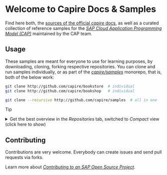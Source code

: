 # Welcome to Capire Docs & Samples

Find here both, the [sources of the official _capire_ docs](https://github.com/capire/docs), as well as a curated collection of reference samples for the [_SAP Cloud Application Programming Model (CAP)_](https://cap.cloud.sap) maintained by the CAP team. 

## Usage 

These samples are meant for everyone to use for learning purposes, by downloading, cloning, forking respective repositories. 
You can clone and run samples individually, or as part of the [_capire/samples_](https://github.com/capire/samples) monorepo, that is, both of the below work:

```sh
git clone http://github.com/capire/bookstore  # individual
git clone http://github.com/capire/bookshop   # individual
```
```sh
git clone --recursive http://github.com/capire/samples  # all in one
```

> [!tip]
> <details>
>  <summary> Get the best overview in the <i>Repositories</i> tab, switched to <i>Compact</i> view (click here to show) </summary>
>  <img width="700" height="777" alt="image" src="https://github.com/user-attachments/assets/f1a05e86-1b9d-4e70-af7f-139d41da1aed" />
> </details>


## Contributing

Contributions are very welcome. Everybody can create issues and send pull requests via forks. 

Learn more about [_Contributing to an SAP Open Source Project_](../CONTRIBUTING.md). 
